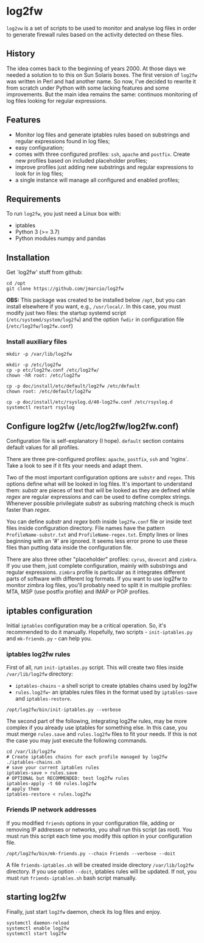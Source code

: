 # log2fw

`log2vw` is a set of scripts to be used to monitor and analyse log files in order to generate firewall rules based on the activity detected on these files.

## History

The idea comes back to the beginning of years 2000. At those days we needed a solution to to this on Sun Solaris boxes. The first version of `log2fw` was written in Perl and had another name. So now, I've decided to rewrite it from scratch under Python with some lacking features and some improvements. But the main idea remains the same: continuos monitoring of log files looking for regular expressions.

## Features

* Monitor log files and generate iptables rules based on substrings and regular expressions found in log files;
* easy configuration;
* comes with three configured profiles: `ssh`, `apache` and `postfix`. Create new profiles based on included placeholder profiles;
* improve profiles just adding new substrings and regular expressions to look for in log files;
* a single instance will manage all configured and enabled profiles;

## Requirements

To run `log2fw`, you just need a Linux box with:

* iptables
* Python 3 (>= 3.7)
* Python modules numpy and pandas

## Installation

Get `log2fw' stuff from github:
~~~
cd /opt
git clone https://github.com/jmarcio/log2fw
~~~

**OBS:** This package was created to be installed below `/opt`, but you can install elsewhere if you want, e.g., `/usr/local/`. In this case, you must modify just two files: the startup systemd script (`/etc/systemd/system/log2fw`) and the option `fwdir` in configuration file (`/etc/log2fw/log2fw.conf`)

### Install auxiliary files

~~~
mkdir -p /var/lib/log2fw

mkdir -p /etc/log2fw
cp -p etc/log2fw.conf /etc/log2fw/
chown -hR root: /etc/log2fw

cp -p doc/install/etc/default/log2fw /etc/default
chown root: /etc/default/log2fw

cp -p doc/install/etc/rsyslog.d/40-log2fw.conf /etc/rsyslog.d
systemctl restart rsyslog
~~~

## Configure log2fw (/etc/log2fw/log2fw.conf)

Configuration file is self-explanatory (I hope). `default` section contains default values for all profiles.

There are three pre-configured profiles: `apache`, `postfix`, `ssh` and 'nginx`. Take a look to see if it fits your needs and adapt them.

Two of the most important configuration options are `substr` and `regex`. This options define what will be looked in log files. It's important to understand them: *substr* are pieces of text that will be looked as they are defined while *regex* are regular expressions and can be used to define complex strings. Whenever possible privilegiate *substr* as subsring matching check is much faster than *regex*.

You can define *substr* and *regex* both inside `log2fw.conf` file or inside text files inside configuration directory. File names have the pattern `ProfileName-substr.txt` and `ProfileName-regex.txt`. Empty lines or lines beginning with an '#' are ignored. It seems less error prone to use these files than putting data inside the configuration file.

There are also three other "placeholder" profiles: `cyrus`, `dovecot` and `zimbra`. If you use them, just complete configuration, mainly with substrings and regular expressions. `zimbra` profile is particular as it integrates different parts of software with different log formats. If you want to use log2fw to monitor zimbra log files, you'll probably need to split it in multiple profiles: MTA, MSP (use postfix profile) and IMAP or POP profiles.

## iptables configuration

Initial `iptables` configuration may be a critical operation. So, it's recommended to do it manually. Hopefully, two scripts - `init-iptables.py` and `mk-friends.py` - can help you.

### iptables log2fw rules

First of all, run `init-iptables.py` script. This will create two files inside `/var/lib/log2fw` directory:

* `iptables-chains` - a shell script to create iptables chains used by log2fw
* `rules.log2fw`- an iptables rules files in the format used by `iptables-save` and `iptables-restore`.

~~~
/opt/log2fw/bin/init-iptables.py --verbose
~~~

The second part of the following, integrating log2fw rules, may be more complex if you already use iptables for something else. In this case, you must merge `rules.save` and `rules.log2fw` files to fit your needs. If this is not the case you may just execute the following commands.

~~~
cd /var/lib/log2fw
# Create iptables chains for each profile managed by log2fw
./iptables-chains.sh
# save your current iptables rules
iptables-save > rules.save
# OPTIONAL but RECOMMENDED: test log2fw rules
iptables-apply -t 60 rules.log2fw
# apply them
iptables-restore < rules.log2fw
~~~

### Friends IP network addresses

If you modified `friends` options in your configuration file, adding or removing IP addresses or networks, you shall run this script (as root). You must run this script each time you modify this option in your configuration file.

~~~
/opt/log2fw/bin/mk-friends.py --chain Friends --verbose --doit
~~~

A file `friends-iptables.sh` will be created inside directory  `/var/lib/log2fw` directory. If you use option `--doit`, iptables rules will be updated. If not, you must run `friends-iptables.sh` bash script manually.

## starting log2fw

Finally, just start `log2fw` daemon, check its log files and enjoy.

~~~
systemctl daemon-reload
systemctl enable log2fw
systemctl start log2fw
~~~

